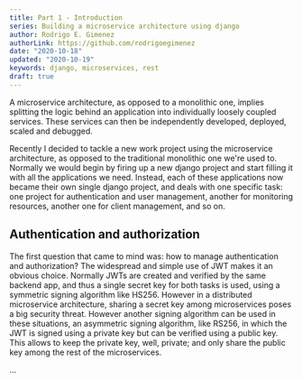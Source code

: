 ```yaml
---
title: Part 1 - Introduction
series: Building a microservice architecture using django
author: Rodrigo E. Gimenez
authorLink: https://github.com/rodrigoegimenez
date: "2020-10-18"
updated: "2020-10-19"
keywords: django, microservices, rest
draft: true
---
```


A microservice architecture, as opposed to a monolithic one, implies splitting the logic behind an application 
into individually loosely coupled services. These services can then be independently developed, deployed, scaled and debugged.

Recently I decided to tackle a new work project using the microservice architecture, as opposed to the traditional monolithic one we're used to. Normally we would begin by firing up a new django project and start filling it with all the applications we need. Instead, each of these applications now became their own single django project, and deals with one specific task: one project for authentication and user management, another  for monitoring resources, another one for client management, and so on.

## Authentication and authorization

The first question that came to mind was: how to manage authentication and authorization? The widespread and simple use of JWT makes it an obvious choice. Normally JWTs are created and verified by the same backend app, and thus a single secret key for both tasks is used, using a symmetric signing algorithm like HS256. However in a distributed microservice architecture, sharing a secret key among microservices poses a big security threat. However another signing algorithm can be used in these situations, an asymmetric signing algorithm, like RS256, in which the JWT is signed using a private key but can be verified using a public key. This allows to keep the private key, well, private; and only share the public key among the rest of the microservices.

...